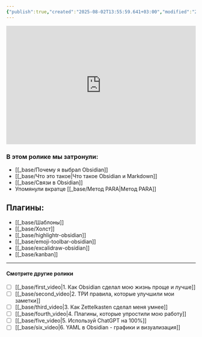 ```yaml
---
{"publish":true,"created":"2025-08-02T13:55:59.641+03:00","modified":"2025-08-02T13:55:59.648+03:00","cssclasses":""}
---
```


<iframe width="100%" height="315" src="https://www.youtube.com/embed/idZzFFZBM9c"
frameborder="0" allow="accelerometer; autoplay; clipboard-write; encrypted-media; gyroscope; picture-in-picture"
allowfullscreen></iframe>

### **В этом ролике мы затронули:**

- [[_base/Почему я выбрал Obsidian]]
- [[_base/Что это такое\|Что такое Obsidian и Markdown]]
- [[_base/Связи в Obsidian]]
- Упомянули вкратце [[_base/Метод PARA\|Метод PARA]]

## **Плагины**:

- [[_base/Шаблоны]]
- [[_base/Холст]]
- [[_base/highlightr-obsidian]]
- [[_base/emoji-toolbar-obsidian]]
- [[_base/excalidraw-obsidian]]
- [[_base/kanban]]

---
#### Смотрите другие ролики

- [ ] [[_base/first_video\|1. Как Obsidian сделал мою жизнь проще и лучше]]
- [ ] [[_base/second_video\|2. ТРИ правила, которые улучшили мои заметки]]
- [ ]  [[_base/third_video\|3. Как Zettelkasten сделал меня умнее]]
- [ ] [[_base/fourth_video\|4. Плагины, которые упростили мою работу]]
- [ ] [[_base/five_video\|5. Используй ChatGPT на 100%]]
- [ ] [[_base/six_video\|6. YAML в Obsidian - графики и визуализация]]
